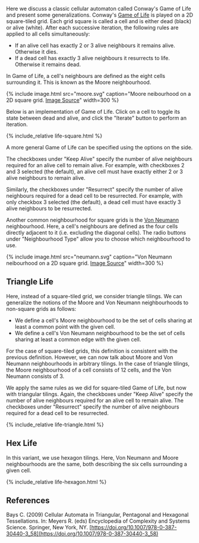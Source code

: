 ---
---

Here we discuss a classic cellular automaton called Conway's Game of Life and present some generalizations. Conway's [Game of Life](https://en.wikipedia.org/wiki/Conway%27s_Game_of_Life) is played on a 2D square-tiled grid. Each grid square is called a cell and
is either dead (black) or alive (white). After each successive iteration, the following rules are
applied to all cells simultaneously:

- If an alive cell has exactly 2 or 3 alive neighbours it remains alive. Otherwise it dies.
- If a dead cell has exactly 3 alive neighbours it resurrects to life. Otherwise it remains dead.

In Game of Life, a cell's neighbours are defined as the eight cells surrounding it. This is known as the Moore neighbourhood.

{% include image.html src="moore.svg" caption="Moore neibourhood on a 2D square grid. [Image Source](https://en.wikipedia.org/wiki/Moore_neighborhood)" width=300 %}

Below is an implementation of Game of Life. Click on a cell to toggle its state between dead and alive, and click the "Iterate" button to perform an iteration.

{% include_relative life-square.html %}

A more general Game of Life can be specified using the options on the side.

The checkboxes under "Keep Alive" specify the number of alive neighbours required for an alive cell to remain alive. For example, with checkboxes 2 and 3 selected (the default), an alive cell must have exactly either 2 or 3 alive neighbours to remain alive.

Similarly, the checkboxes under "Resurrect" specify the number of alive neighbours required for a dead cell to be resurrected. For example, with only checkbox 3 selected (the default), a dead cell must have exactly 3 alive neighbours to be resurrected.
          
Another common neighbourhood for square grids is the [Von Neumann]("https://en.wikipedia.org/wiki/Von_Neumann_neighborhood") neighbourhood.  Here, a cell's neighbours are defined as the four cells directly adjacent to it (i.e. excluding the diagonal cells). The radio buttons under "Neighbourhood Type" allow you to choose which neighbourhood to use.

{% include image.html src="neumann.svg" caption="Von Neumann neibourhood on a 2D square grid. [Image Source](https://commons.wikimedia.org/wiki/File:Von_neumann_neighborhood.svg)" width=300 %}

## Triangle Life

Here, instead of a square-tiled grid, we consider triangle tilings. We can generalize the notions of
the Moore and Von Neumann neighbourhoods to non-square grids as follows:

- We define a cell's Moore neighbourhood to be the set of cells sharing at least a common point
    with the given cell.
- We define a cell's Von Neumann neighbourhood to be the set of cells sharing at least a common
    edge with the given cell.

For the case of square-tiled grids, this definition is consistent with the previous definition.
However, we can now talk about Moore and Von Neumann neighbourhoods in arbitrary tilings. In the
case of triangle tilings, the Moore neighbourhood of a cell consists of 12 cells, and the Von
Neumann consists of 3.

We apply the same rules as we did for square-tiled Game of Life, but now with triangular tilings.
Again, the checkboxes under "Keep Alive" specify the number of alive neighbours required for an
alive cell to remain alive. The checkboxes under "Resurrect" specify the number of alive neighbours
required for a dead cell to be resurrected.

<!-- Since each cell
now has at most 3 neighbours, we modify the original rules as follows:
<ol>
    <li>
        If an alive cell has exactly 1 or 2 alive neighbours it remains alive. <br>
        Otherwise it dies.
    </li>
    <li>
        If a dead cell has exactly 2 alive neighbours it resurrects to life.<br>Otherwise it remains
        dead.
    </li>
</ol> -->

{% include_relative life-triangle.html %}

## Hex Life

In this variant, we use hexagon tilings. Here, Von Neumann and Moore neighbourhoods are the same, both describing the six cells surrounding a given cell.

{% include_relative life-hexagon.html %}

## References

Bays C. (2009) Cellular Automata in Triangular, Pentagonal and Hexagonal Tessellations. In: Meyers R. (eds) Encyclopedia of Complexity and Systems Science. Springer, New York, NY. [https://doi.org/10.1007/978-0-387-30440-3_58](https://doi.org/10.1007/978-0-387-30440-3_58)